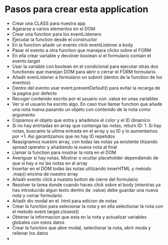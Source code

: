 # Pasos para crear esta application

- Crear una CLASS para nuestra app
- Agararse a varios elementos en el DOM
- Crear una function para los eventListeners
- Ejecutar la function desde el constructor
- En la function añadir un evento click eventListener a body
- Pasar el evento a otra function que manejara clicks sobre el FORM
- En ella crear variable y devolver boolean si el formulario contain el evento.target
- Usar la variable con boolean en el condicional para ejecutar otras dos functiones que manejan DOM para abrir o cerrar el FORM formulario.
- Añadir evenListener a formulario on submit (dentro de la function de los eventos)
- Dentro del evento usar event.preventDefault() para evitar la recarga de la pagina por defecto
- Recoger contenido escrito por el usuario con .value en unas variables
- Ver si el usuario ha escrito algo. En caso true llamar function que añade una nota nueva pasando un objeto con contenido de la nota como argumento
- Copiamos el objeto que entra y añadimos el color y el ID dinamico
- Si no hay entrtadas en array que contenga las notas, return ID: 1. Si hay notas, buscamo la ultima entrada en el array y su ID y lo aumentamos por +1. Asi garantizamos que no hay ID repetidos
- Reasignamos nuestro array, con todas las notas ya existente tilizando spread operator y añadiendo la nueva nota al final
- Llamar la function para mostrar la nota en el DOM 
- Averiguar si hay notas. Mostrar o ocultar placeholder dependiendo de que si hay o no las notas en el array
- Insertar en el DOM todas las notas utilizando innerHTML y metodo .map() encima de nuestro array
- Añadir evento click a nuestro botton de cierre del formulario
- Resolver ta tarea donde cuando haces click sobre el body (mientras ya has introducido algun texto dentro de .value) debe guardar una nueva nota y cerrar formulario.
- Añadir div modal en el .html para edicion de notas
- Crear la function para selecionar la nota y en ella selectionar la nota con el metodo event.target.closest()
- Obtener la informacion que esta en la nota y actualizar variables globales con estos datos
- Crear la function que abre modal, selectionar la nota, abrir moda y rellenar los datos
- 
